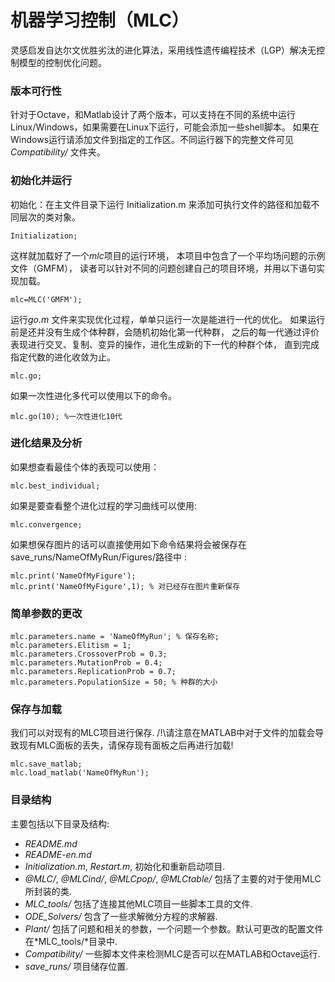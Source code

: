 # 机器学习控制（MLC）
灵感启发自达尔文优胜劣汰的进化算法，采用线性遗传编程技术（LGP）解决无控制模型的控制优化问题。


### 版本可行性
针对于Octave，和Matlab设计了两个版本，可以支持在不同的系统中运行Linux/Windows，如果需要在Linux下运行，可能会添加一些shell脚本。
如果在Windows运行请添加文件到指定的工作区。不同运行器下的完整文件可见 *Compatibility/* 文件夹。


### 初始化并运行
初始化：在主文件目录下运行 Initialization.m 来添加可执行文件的路径和加载不同层次的类对象。

```
Initialization;
```

这样就加载好了一个*mlc*项目的运行环境，
本项目中包含了一个平均场问题的示例文件（GMFM），
读者可以针对不同的问题创建自己的项目环境，并用以下语句实现加载。

```
mlc=MLC('GMFM');
```

运行*go.m* 文件来实现优化过程，单单只运行一次是能进行一代的优化。
如果运行前是还并没有生成个体种群，会随机初始化第一代种群，
之后的每一代通过评价表现进行交叉、复制、变异的操作，进化生成新的下一代的种群个体，
直到完成指定代数的进化收敛为止。

```
mlc.go;
```

如果一次性进化多代可以使用以下的命令。

```
mlc.go(10); %一次性进化10代
```

### 进化结果及分析

如果想查看最佳个体的表现可以使用：

```
mlc.best_individual;
```

如果是要查看整个进化过程的学习曲线可以使用: 

```
mlc.convergence;
```


如果想保存图片的话可以直接使用如下命令结果将会被保存在save_runs/NameOfMyRun/Figures/路径中 :
```
mlc.print('NameOfMyFigure');
mlc.print('NameOfMyFigure',1); % 对已经存在图片重新保存
```
### 简单参数的更改

```
mlc.parameters.name = 'NameOfMyRun'; % 保存名称;
mlc.parameters.Elitism = 1;
mlc.parameters.CrossoverProb = 0.3;
mlc.parameters.MutationProb = 0.4;
mlc.parameters.ReplicationProb = 0.7;
mlc.parameters.PopulationSize = 50; % 种群的大小

```

### 保存与加载

我们可以对现有的MLC项目进行保存.
/!\请注意在MATLAB中对于文件的加载会导致现有MLC面板的丢失，请保存现有面板之后再进行加载!

```
mlc.save_matlab;
mlc.load_matlab('NameOfMyRun');
```

### 目录结构
主要包括以下目录及结构:
- *README.md*
- *README-en.md*
- *Initialization.m*, *Restart.m*, 初始化和重新启动项目.
- *@MLC/*, *@MLCind/*, *@MLCpop/*, *@MLCtable/* 包括了主要的对于使用MLC所封装的类.
- *MLC_tools/* 包括了连接其他MLC项目一些脚本工具的文件.
- *ODE_Solvers/* 包含了一些求解微分方程的求解器.
- *Plant/* 包括了问题和相关的参数，一个问题一个参数。默认可更改的配置文件在*MLC_tools/*目录中.
- *Compatibility/* 一些脚本文件来检测MLC是否可以在MATLAB和Octave运行.
- *save_runs/* 项目储存位置.
